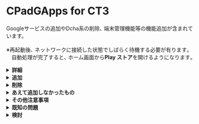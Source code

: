 # CPadGApps for CT3
Googleサービスの追加やDcha系の削除､ 端末管理機能等の機能追加が含まれています。<br><br>
※再起動後､ ネットワークに接続した状態でしばらく待機する必要が有ります｡<br>
　自動処理が完了すると､ ホーム画面から**Play ストア**を開けるようになります｡
<details><summary><b>詳細</b></summary><br>

モジュールID：**CPadGApps-CT3**

バージョン：v1.6.0

Magiskは***必ず [v23.0](https://cdn.jsdelivr.net/gh/topjohnwu/magisk-files@23.0/app-release.apk)*** を使用して下さい｡<br>
SafetyNetを通したり､一部アプリを動作させるためには**MagiskHide**の機能が必要です｡
</details>

<details><summary><b>追加</b></summary><br>

OpenGApps : 20220215
※一部変更

## 機能

- **android.hardware.gamepad**
- **android.hardware.location**
- **android.hardware.location.network**
- **android.software.device_admin**
- **android.software.managed_users**
- **android.software.securely_removes_users**
- **com.google.android.maps**
- **com.google.android.media.effects**
- **com.google.widevine.software.drm**

## アプリ

- **CalculatorGoogle**
- **Chrome**
- **ConfigUpdater**
- **DchaSetupWizard**
  - 簡単に**Play ストア**を起動できます｡
- **DeskClockGoogle**
- **Files**
- **FirmwareUpdate**
  - 設定アプリからアクティビティを立ち上げた際に<br>設定アプリがクラッシュするのを防ぎます｡
- **GmsCore**
- **GmsCoreSetup**
- **GoogleBackupTransport**
- **GoogleContactsSyncAdapter**
- **GoogleExtServices**
- **GoogleExtShared**
- **GoogleFeedback**
- **GoogleLoginService**
- **GoogleOneTimeInitializer**
- **GooglePartnerSetup**
- **GooglePrintRecommendationService**
- **GoogleServicesFramework**
- **GoogleTTS**
- **iWnnIME_oldskin** (更新)
- **Phonesky**
- **Photos**
- **SetupWizard**
- **talkback**
- **WallpaperPickerGoogle**
- **WebViewGoogle** (更新)

</details><details><summary><b>削除</b></summary>

## アプリ

- **chromium_webview**
- **DchaDataBox**
- **DchaService**
- **DchaSystemSettings**
- **DeskClock**
- **ExtServices**
- **ExtShared**
- **Gallery2**
- **Gallery2Drm**
- **Gallery2Gif**
- **Gallery2PhotoPicker**
- **Gallery2Pq**
- **Gallery2PqTool**
- **Gallery2Raw**
- **Gallery2Root**
- **Gallery2StereoBackground**
- **Gallery2StereoCopyPaste**
- **Gallery2StereoFancyColor**
- **Gallery2StereoRefocus**
- **MtkBrowser**
- **OneTimeInitializer**
- **PicoTts**
- **PrintRecommendationService**
- **Provision**
- **QuickSearchBox**

</details><details><summary><b>あえて追加しなかったもの</b></summary>

## 機能

 ([参照](https://developer.android.com/guide/topics/manifest/uses-feature-element?hl=ja "Android デベロッパー  |  Android Developers"))

- **android.hardware.location.gps**
  - 物理的にGPSモジュールが無いから
  - APIレベルが21以上だから

## アプリ
- **NexusLauncher**
  - クラッシュするため
- **YouTube** 及び **YouTube Music**
  - Vanced と言う手も有るため

</details><details><summary><b>その他注意事項</b></summary>

## TestDPCを利用する場合
[**TestDPC**](https://github.com/googlesamples/android-testdpc "googlesamples/android-testdpc")を利用する場合は、**必ず**バージョンが｢[**7.0.2**](https://github.com/googlesamples/android-testdpc/releases/tag/v7.0.2 "Release TestDPC 7.0.2 · googlesamples/android-testdpc")｣のものを利用し､絶対に更新を行わないでください｡
"***[User restrictions](https://developer.android.com/reference/android/os/UserManager?hl=ja "UserManager  |  Android Developers")***"が開けなくなります｡
Play ストアでの自動更新機能をオフにする事を強く推奨致します｡

</details><details><summary><b>既知の問題</b></summary>

</details><details><summary><b>検討</b></summary>

- 自動で権限を付与する機能を作成

</details>